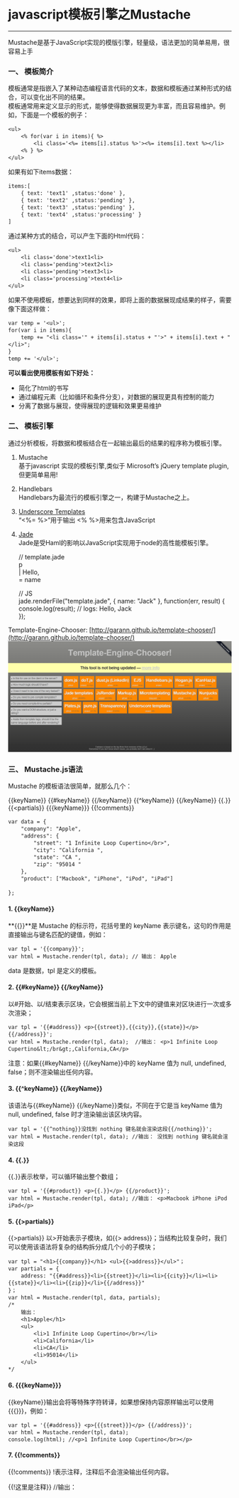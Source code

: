<link href="http://cdn.bootcss.com/highlight.js/8.0/styles/monokai_sublime.min.css" rel="stylesheet">
<script src="http://cdn.bootcss.com/highlight.js/8.0/highlight.min.js"></script>
<script >hljs.initHighlightingOnLoad();</script>


<!--
http://www.thinksaas.cn/group/topic/265458/

-->



# javascript模板引擎之Mustache
***





Mustache是基于JavaScript实现的模版引擎，轻量级，语法更加的简单易用，很容易上手

### 一、 模板简介
模板通常是指嵌入了某种动态编程语言代码的文本，数据和模板通过某种形式的结合，可以变化出不同的结果。  
模板通常用来定义显示的形式，能够使得数据展现更为丰富，而且容易维护。例如，下面是一个模板的例子：

	<ul>
	    <% for(var i in items){ %>
	        <li class='<%= items[i].status %>'><%= items[i].text %></li>
	    <% } %>
	</ul>


如果有如下items数据：

	items:[
	    { text: 'text1' ,status:'done' },
	    { text: 'text2' ,status:'pending' },
	    { text: 'text3' ,status:'pending' },
	    { text: 'text4' ,status:'processing' }
	]	


通过某种方式的结合，可以产生下面的Html代码：

	<ul>
	    <li class='done'>text1<li>
	    <li class='pending'>text2<li>
	    <li class='pending'>text3<li>
	    <li class='processing'>text4<li>
	</ul>


如果不使用模板，想要达到同样的效果，即将上面的数据展现成结果的样子，需要像下面这样做：

	var temp = '<ul>';
	for(var i in items){
	    temp += "<li class='" + items[i].status + "'>" + items[i].text + "</li>";
	}
	temp += '</ul>';

**可以看出使用模板有如下好处：**

- 简化了html的书写
- 通过编程元素（比如循环和条件分支），对数据的展现更具有控制的能力
- 分离了数据与展现，使得展现的逻辑和效果更易维护


### 二、 模板引擎

通过分析模板，将数据和模板结合在一起输出最后的结果的程序称为模板引擎。

1. Mustache  
基于javascript 实现的模板引擎,类似于 Microsoft’s jQuery template plugin,但更简单易用!

2. Handlebars   
Handlebars为最流行的模板引擎之一，构建于Mustache之上。

3. [Underscore Templates](http://underscorejs.org/#template)  
“<%= %>”用于输出
<% %>用来包含JavaScript

4. [Jade](http://jade-lang.com/)  
Jade是受Haml的影响以JavaScript实现用于node的高性能模板引擎。


	// template.jade  
	  p  
	    | Hello,  
	    = name  
  
	// JS  
	jade.renderFile("template.jade", { name: "Jack" }, function(err, result) {  
		console.log(result);  // logs: Hello, Jack 		
	});  



Template-Engine-Chooser: [http://garann.github.io/template-chooser/](http://garann.github.io/template-chooser/)
![Template-Engine-Chooser](1.png)





### 三、 Mustache.js语法

Mustache 的模板语法很简单，就那么几个：

{{keyName}}
{{#keyName}} {{/keyName}}
{{^keyName}} {{/keyName}}
{{.}}
{{<partials}}
{{{keyName}}}
{{!comments}}


	var data = {
	    "company": "Apple",
	    "address": {
	        "street": "1 Infinite Loop Cupertino</br>",
	        "city": "California ",
	        "state": "CA ",
	        "zip": "95014 "
	    },
	    "product": ["Macbook", "iPhone", "iPod", "iPad"]
	 
	};
	


#### 1. {{keyName}} 
**{{}}**是 Mustache 的标示符，花括号里的 keyName 表示键名，这句的作用是直接输出与键名匹配的键值，例如：

	var tpl = '{{company}}'; 
	var html = Mustache.render(tpl, data); // 输出： Apple 

data 是数据，tpl 是定义的模板。


#### 2. {{#keyName}} {{/keyName}}
 以#开始、以/结束表示区块，它会根据当前上下文中的键值来对区块进行一次或多次渲染；

	var tpl = '{{#address}} <p>{{street}},{{city}},{{state}}</p> {{/address}}';
	var html = Mustache.render(tpl, data);  //输出： <p>1 Infinite Loop Cupertino&lt;/br&gt;,California,CA</p> 

注意：如果{{#keyName}} {{/keyName}}中的 keyName 值为 null, undefined, false；则不渲染输出任何内容。


#### 3. {{^keyName}} {{/keyName}}
该语法与{{#keyName}} {{/keyName}}类似，不同在于它是当 keyName 值为 null, undefined, false 时才渲染输出该区块内容。

	var tpl = '{{^nothing}}没找到 nothing 键名就会渲染这段{{/nothing}}';
	var html = Mustache.render(tpl, data); //输出： 没找到 nothing 键名就会渲染这段 


#### 4. {{.}}
{{.}}表示枚举，可以循环输出整个数组；

	var tpl = '{{#product}} <p>{{.}}</p> {{/product}}'; 
	var html = Mustache.render(tpl, data); //输出： <p>Macbook iPhone iPod iPad</p> 

#### 5. {{>partials}} 
{{>partials}} 以>开始表示子模块，如{{> address}}；当结构比较复杂时，我们可以使用该语法将复杂的结构拆分成几个小的子模块；

	var tpl = "<h1>{{company}}</h1> <ul>{{>address}}</ul>"；
	var partials = {
	    address: "{{#address}}<li>{{street}}</li><li>{{city}}</li><li>{{state}}</li><li>{{zip}}</li>{{/address}}"
	}；
	var html = Mustache.render(tpl, data, partials); 
	/* 
		输出：
		<h1>Apple</h1> 
		<ul>
		    <li>1 Infinite Loop Cupertino</br></li>
		    <li>California</li>
		    <li>CA</li>
		    <li>95014</li>
		</ul>
	*/

#### 6. {{{keyName}}}

{{keyName}}输出会将等特殊字符转译，如果想保持内容原样输出可以使用{{{}}}，例如：

	var tpl = '{{#address}} <p>{{{street}}}</p> {{/address}}';
	var html = Mustache.render(tpl, data);
	console.log(html); //<p>1 Infinite Loop Cupertino</br></p> 


#### 7. {{!comments}}
{{!comments}} !表示注释，注释后不会渲染输出任何内容。

{{!这里是注释}} //输出： 